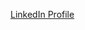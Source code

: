 [LinkedIn Profile](https://www.linkedin.com/public-profile/settings?trk=d_flagship3_profile_self_view_public_profile)
